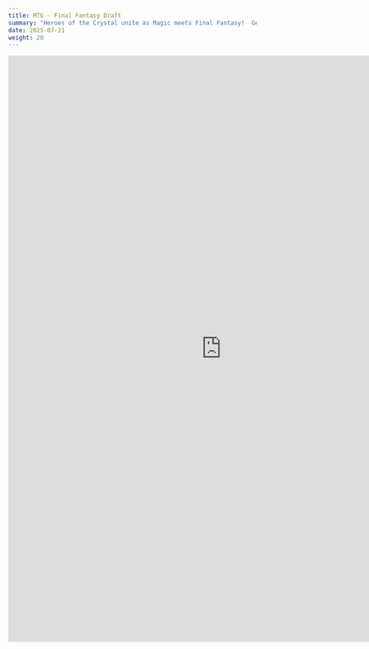 ```yaml
---
title: MTG - Final Fantasy Draft
summary: "Heroes of the Crystal unite as Magic meets Final Fantasy!  Get 3 packs from the latest set to build a deck and compete for prizes."
date: 2025-07-21
weight: 20
---
```

<iframe
  src="https://docs.google.com/forms/d/e/1FAIpQLSekeHedMRrfeE6OLoaZu39ak5ZyJ4yKyJ9-Xj4pU1kxrK2XxQ/viewform?embedded=true"
  frameborder="0"
  marginheight="0"
  marginwidth="0"
  style="
    display: block;
    width: clamp(320px, 90vw, 960px);
    aspect-ratio: 640/880;
    border: 0;
    margin: 0 auto;
  "
>
  Loading…
</iframe>
